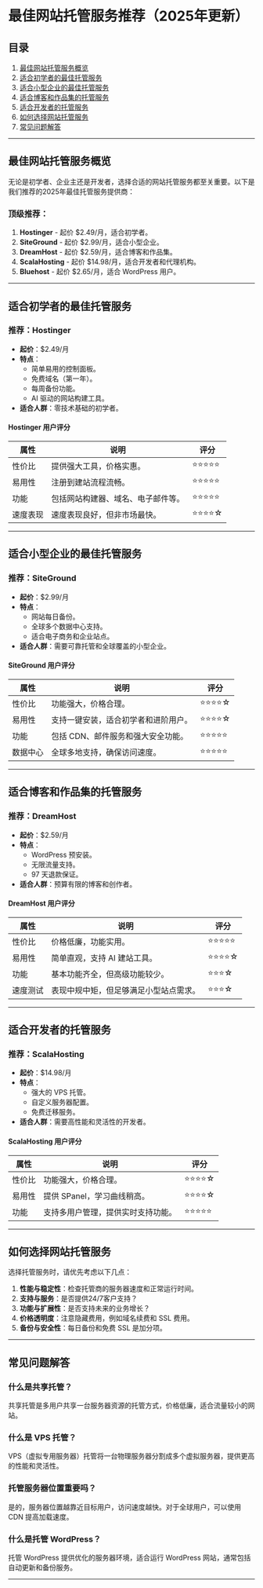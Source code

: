 # 最佳网站托管服务推荐（2025年更新）

## 目录
1. [最佳网站托管服务概览](#最佳网站托管服务概览)
2. [适合初学者的最佳托管服务](#适合初学者的最佳托管服务)
3. [适合小型企业的最佳托管服务](#适合小型企业的最佳托管服务)
4. [适合博客和作品集的托管服务](#适合博客和作品集的托管服务)
5. [适合开发者的托管服务](#适合开发者的托管服务)
6. [如何选择网站托管服务](#如何选择网站托管服务)
7. [常见问题解答](#常见问题解答)

---

## 最佳网站托管服务概览

无论是初学者、企业主还是开发者，选择合适的网站托管服务都至关重要。以下是我们推荐的2025年最佳托管服务提供商：

### 顶级推荐：
1. **Hostinger** - 起价 $2.49/月，适合初学者。
2. **SiteGround** - 起价 $2.99/月，适合小型企业。
3. **DreamHost** - 起价 $2.59/月，适合博客和作品集。
4. **ScalaHosting** - 起价 $14.98/月，适合开发者和代理机构。
5. **Bluehost** - 起价 $2.65/月，适合 WordPress 用户。

---

## 适合初学者的最佳托管服务

### 推荐：**Hostinger**
- **起价**：$2.49/月
- **特点**：
  - 简单易用的控制面板。
  - 免费域名（第一年）。
  - 每周备份功能。
  - AI 驱动的网站构建工具。
- **适合人群**：零技术基础的初学者。

#### Hostinger 用户评分
| 属性          | 说明                                      | 评分       |
| ------------- | ----------------------------------------- | ---------- |
| 性价比        | 提供强大工具，价格实惠。                  | ⭐⭐⭐⭐⭐     |
| 易用性        | 注册到建站流程流畅。                      | ⭐⭐⭐⭐⭐     |
| 功能          | 包括网站构建器、域名、电子邮件等。        | ⭐⭐⭐⭐⭐     |
| 速度表现      | 速度表现良好，但非市场最快。              | ⭐⭐⭐⭐☆     |

---

## 适合小型企业的最佳托管服务

### 推荐：**SiteGround**
- **起价**：$2.99/月
- **特点**：
  - 网站每日备份。
  - 全球多个数据中心支持。
  - 适合电子商务和企业站点。
- **适合人群**：需要可靠托管和全球覆盖的小型企业。

#### SiteGround 用户评分
| 属性          | 说明                                      | 评分       |
| ------------- | ----------------------------------------- | ---------- |
| 性价比        | 功能强大，价格合理。                      | ⭐⭐⭐⭐☆     |
| 易用性        | 支持一键安装，适合初学者和进阶用户。      | ⭐⭐⭐⭐☆     |
| 功能          | 包括 CDN、邮件服务和强大安全功能。        | ⭐⭐⭐⭐⭐     |
| 数据中心      | 全球多地支持，确保访问速度。              | ⭐⭐⭐⭐⭐     |

---

## 适合博客和作品集的托管服务

### 推荐：**DreamHost**
- **起价**：$2.59/月
- **特点**：
  - WordPress 预安装。
  - 无限流量支持。
  - 97 天退款保证。
- **适合人群**：预算有限的博客和创作者。

#### DreamHost 用户评分
| 属性          | 说明                                      | 评分       |
| ------------- | ----------------------------------------- | ---------- |
| 性价比        | 价格低廉，功能实用。                      | ⭐⭐⭐⭐⭐     |
| 易用性        | 简单直观，支持 AI 建站工具。              | ⭐⭐⭐⭐☆     |
| 功能          | 基本功能齐全，但高级功能较少。            | ⭐⭐⭐☆     |
| 速度测试      | 表现中规中矩，但足够满足小型站点需求。    | ⭐⭐⭐☆     |

---

## 适合开发者的托管服务

### 推荐：**ScalaHosting**
- **起价**：$14.98/月
- **特点**：
  - 强大的 VPS 托管。
  - 自定义服务器配置。
  - 免费迁移服务。
- **适合人群**：需要高性能和灵活性的开发者。

#### ScalaHosting 用户评分
| 属性          | 说明                                      | 评分       |
| ------------- | ----------------------------------------- | ---------- |
| 性价比        | 功能强大，价格合理。                      | ⭐⭐⭐⭐☆     |
| 易用性        | 提供 SPanel，学习曲线稍高。               | ⭐⭐⭐⭐☆     |
| 功能          | 支持多用户管理，提供实时支持功能。         | ⭐⭐⭐⭐⭐     |

---

## 如何选择网站托管服务

选择托管服务时，请优先考虑以下几点：
1. **性能与稳定性**：检查托管商的服务器速度和正常运行时间。
2. **支持与服务**：是否提供24/7客户支持？
3. **功能与扩展性**：是否支持未来的业务增长？
4. **价格透明度**：注意隐藏费用，例如域名续费和 SSL 费用。
5. **备份与安全性**：每日备份和免费 SSL 是加分项。

---

## 常见问题解答

### 什么是共享托管？
共享托管是多用户共享一台服务器资源的托管方式，价格低廉，适合流量较小的网站。

### 什么是 VPS 托管？
VPS（虚拟专用服务器）托管将一台物理服务器分割成多个虚拟服务器，提供更高的性能和灵活性。

### 托管服务器位置重要吗？
是的，服务器位置越靠近目标用户，访问速度越快。对于全球用户，可以使用 CDN 提高加载速度。

### 什么是托管 WordPress？
托管 WordPress 提供优化的服务器环境，适合运行 WordPress 网站，通常包括自动更新和备份服务。

---

